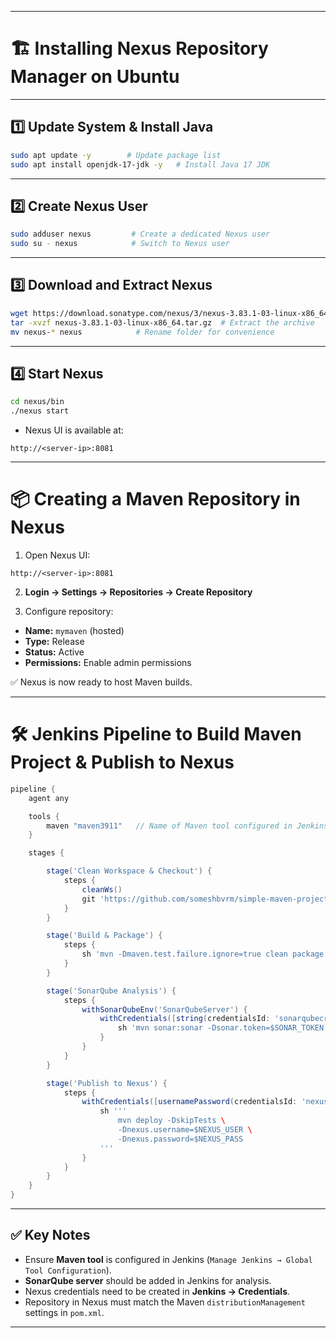 
---

# 🏗️ Installing Nexus Repository Manager on Ubuntu

---

## 1️⃣ Update System & Install Java

```bash
sudo apt update -y        # Update package list
sudo apt install openjdk-17-jdk -y   # Install Java 17 JDK
```

---

## 2️⃣ Create Nexus User

```bash
sudo adduser nexus         # Create a dedicated Nexus user
sudo su - nexus            # Switch to Nexus user
```

---

## 3️⃣ Download and Extract Nexus

```bash
wget https://download.sonatype.com/nexus/3/nexus-3.83.1-03-linux-x86_64.tar.gz   # Download Nexus OSS
tar -xvzf nexus-3.83.1-03-linux-x86_64.tar.gz  # Extract the archive
mv nexus-* nexus            # Rename folder for convenience
```

---

## 4️⃣ Start Nexus

```bash
cd nexus/bin
./nexus start
```

* Nexus UI is available at:

```text
http://<server-ip>:8081
```

---

# 📦 Creating a Maven Repository in Nexus

1. Open Nexus UI:

```
http://<server-ip>:8081
```

2. **Login → Settings → Repositories → Create Repository**

3. Configure repository:

* **Name:** `mymaven` (hosted)
* **Type:** Release
* **Status:** Active
* **Permissions:** Enable admin permissions

✅ Nexus is now ready to host Maven builds.

---

# 🛠️ Jenkins Pipeline to Build Maven Project & Publish to Nexus

```groovy
pipeline {
    agent any

    tools {
        maven "maven3911"   // Name of Maven tool configured in Jenkins
    }

    stages {

        stage('Clean Workspace & Checkout') {
            steps {
                cleanWs()
                git 'https://github.com/someshbvrm/simple-maven-project-with-tests.git'
            }
        }

        stage('Build & Package') {
            steps {
                sh 'mvn -Dmaven.test.failure.ignore=true clean package'
            }
        }

        stage('SonarQube Analysis') {
            steps {
                withSonarQubeEnv('SonarQubeServer') {
                    withCredentials([string(credentialsId: 'sonarqubecredentials', variable: 'SONAR_TOKEN')]) {
                        sh 'mvn sonar:sonar -Dsonar.token=$SONAR_TOKEN -Dsonar.ws.timeout=60'
                    }
                }
            }
        }

        stage('Publish to Nexus') {
            steps {
                withCredentials([usernamePassword(credentialsId: 'nexuscredentials', usernameVariable: 'NEXUS_USER', passwordVariable: 'NEXUS_PASS')]) {
                    sh '''
                        mvn deploy -DskipTests \
                        -Dnexus.username=$NEXUS_USER \
                        -Dnexus.password=$NEXUS_PASS
                    '''
                }
            }
        }
    }
}
```

---

## ✅ Key Notes

* Ensure **Maven tool** is configured in Jenkins (`Manage Jenkins → Global Tool Configuration`).
* **SonarQube server** should be added in Jenkins for analysis.
* Nexus credentials need to be created in **Jenkins → Credentials**.
* Repository in Nexus must match the Maven `distributionManagement` settings in `pom.xml`.

---
